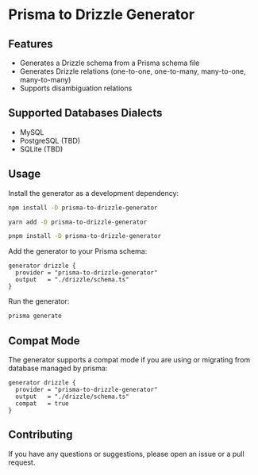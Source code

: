 # Prisma to Drizzle Generator

## Features

-   Generates a Drizzle schema from a Prisma schema file
-   Generates Drizzle relations (one-to-one, one-to-many, many-to-one, many-to-many)
-   Supports disambiguation relations

## Supported Databases Dialects

-   MySQL
-   PostgreSQL (TBD)
-   SQLite (TBD)

## Usage

Install the generator as a development dependency:

```bash
npm install -D prisma-to-drizzle-generator
```

```bash
yarn add -D prisma-to-drizzle-generator
```

```bash
pnpm install -D prisma-to-drizzle-generator
```

Add the generator to your Prisma schema:

```prisma
generator drizzle {
  provider = "prisma-to-drizzle-generator"
  output   = "./drizzle/schema.ts"
}
```

Run the generator:

```bash
prisma generate
```

## Compat Mode

The generator supports a compat mode if you are using or migrating from database managed by prisma:

```prisma
generator drizzle {
  provider = "prisma-to-drizzle-generator"
  output   = "./drizzle/schema.ts"
  compat   = true
}
```

## Contributing

If you have any questions or suggestions, please open an issue or a pull request.
